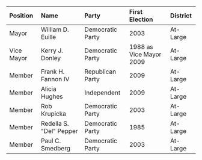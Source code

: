 | Position   | Name                    | Party            | First Election          | District   |
|:-----------|:------------------------|:-----------------|:------------------------|:-----------|
| Mayor      | William D. Euille       | Democratic Party | 2003                    | At-Large   |
| Vice Mayor | Kerry J. Donley         | Democratic Party | 1988 as Vice Mayor 2009 | At-Large   |
| Member     | Frank H. Fannon IV      | Republican Party | 2009                    | At-Large   |
| Member     | Alicia Hughes           | Independent      | 2009                    | At-Large   |
| Member     | Rob Krupicka            | Democratic Party | 2003                    | At-Large   |
| Member     | Redella S. "Del" Pepper | Democratic Party | 1985                    | At-Large   |
| Member     | Paul C. Smedberg        | Democratic Party | 2003                    | At-Large   |